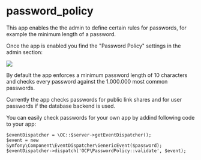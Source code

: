 # password_policy

This app enables the the admin to define certain rules for passwords, for example the minimum length of a password.

Once the app is enabled you find the "Password Policy" settings in the admin section:

![](https://github.com/nextcloud/screenshots/blob/master/password_policy/password_policy_settings.png)

By default the app enforces a minimum password length of 10 characters and checks every password against the 1.000.000 most common passwords.

Currently the app checks passwords for public link shares and for user passwords if the database backend is used.

You can easily check passwords for your own app by addind following code to your app:

````
$eventDispatcher = \OC::$server->getEventDispatcher();
$event = new Symfony\Component\EventDispatcher\GenericEvent($password);
$eventDispatcher->dispatch('OCP\PasswordPolicy::validate', $event);
````
